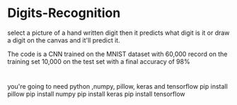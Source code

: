 # Digits-Recognition
 select a picture of a hand written digit then it predicts what digit is it or draw a digit on the canvas and it'll predict it.

The code is a CNN trained on the MNIST dataset with 60,000 record on the training set 10,000 on the test set with a final accuracy
of 98%
#  
you're going to need python ,numpy, pillow, keras and tensorflow
pip install pillow
pip install numpy
pip install keras
pip install tensorflow

